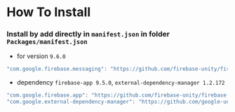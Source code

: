 # How To Install

### Install by add directly in `manifest.json` in folder `Packages/manifest.json`


- for version `9.6.0`
```csharp
"com.google.firebase.messaging": "https://github.com/firebase-unity/firebase-messaging.git?path=Assets/_Root#9.6.0",
```


- dependency `firebase-app 9.5.0`, `external-dependency-manager 1.2.172`
```csharp
"com.google.firebase.app": "https://github.com/firebase-unity/firebase-app.git?path=Assets/_Root#9.6.0",
"com.google.external-dependency-manager": "https://github.com/google-unity/external-dependency-manager.git?path=Assets/_Root#1.2.172",
```